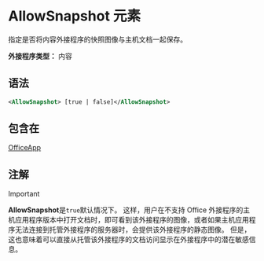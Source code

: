 # <a name="allowsnapshot-element"></a>AllowSnapshot 元素

指定是否将内容外接程序的快照图像与主机文档一起保存。

**外接程序类型：** 内容

## <a name="syntax"></a>语法

```XML
<AllowSnapshot> [true | false]</AllowSnapshot>
```

## <a name="contained-in"></a>包含在

[OfficeApp](officeapp.md)

## <a name="remarks"></a>注解

 > [!IMPORTANT]
 > **AllowSnapshot**是`true`默认情况下。 这样，用户在不支持 Office 外接程序的主机应用程序版本中打开文档时，即可看到该外接程序的图像，或者如果主机应用程序无法连接到托管外接程序的服务器时，会提供该外接程序的静态图像。 但是，这也意味着可以直接从托管该外接程序的文档访问显示在外接程序中的潜在敏感信息。

